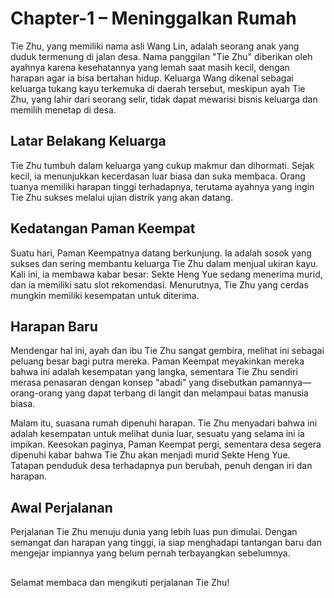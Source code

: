 # Chapter-1 – Meninggalkan Rumah

Tie Zhu, yang memiliki nama asli Wang Lin, adalah seorang anak yang duduk termenung di jalan desa. Nama panggilan "Tie Zhu" diberikan oleh ayahnya karena kesehatannya yang lemah saat masih kecil, dengan harapan agar ia bisa bertahan hidup. Keluarga Wang dikenal sebagai keluarga tukang kayu terkemuka di daerah tersebut, meskipun ayah Tie Zhu, yang lahir dari seorang selir, tidak dapat mewarisi bisnis keluarga dan memilih menetap di desa.

## Latar Belakang Keluarga

Tie Zhu tumbuh dalam keluarga yang cukup makmur dan dihormati. Sejak kecil, ia menunjukkan kecerdasan luar biasa dan suka membaca. Orang tuanya memiliki harapan tinggi terhadapnya, terutama ayahnya yang ingin Tie Zhu sukses melalui ujian distrik yang akan datang.

## Kedatangan Paman Keempat

Suatu hari, Paman Keempatnya datang berkunjung. Ia adalah sosok yang sukses dan sering membantu keluarga Tie Zhu dalam menjual ukiran kayu. Kali ini, ia membawa kabar besar: Sekte Heng Yue sedang menerima murid, dan ia memiliki satu slot rekomendasi. Menurutnya, Tie Zhu yang cerdas mungkin memiliki kesempatan untuk diterima.

## Harapan Baru

Mendengar hal ini, ayah dan ibu Tie Zhu sangat gembira, melihat ini sebagai peluang besar bagi putra mereka. Paman Keempat meyakinkan mereka bahwa ini adalah kesempatan yang langka, sementara Tie Zhu sendiri merasa penasaran dengan konsep "abadi" yang disebutkan pamannya—orang-orang yang dapat terbang di langit dan melampaui batas manusia biasa.

Malam itu, suasana rumah dipenuhi harapan. Tie Zhu menyadari bahwa ini adalah kesempatan untuk melihat dunia luar, sesuatu yang selama ini ia impikan. Keesokan paginya, Paman Keempat pergi, sementara desa segera dipenuhi kabar bahwa Tie Zhu akan menjadi murid Sekte Heng Yue. Tatapan penduduk desa terhadapnya pun berubah, penuh dengan iri dan harapan.

## Awal Perjalanan

Perjalanan Tie Zhu menuju dunia yang lebih luas pun dimulai. Dengan semangat dan harapan yang tinggi, ia siap menghadapi tantangan baru dan mengejar impiannya yang belum pernah terbayangkan sebelumnya.

##
Selamat membaca dan mengikuti perjalanan Tie Zhu!